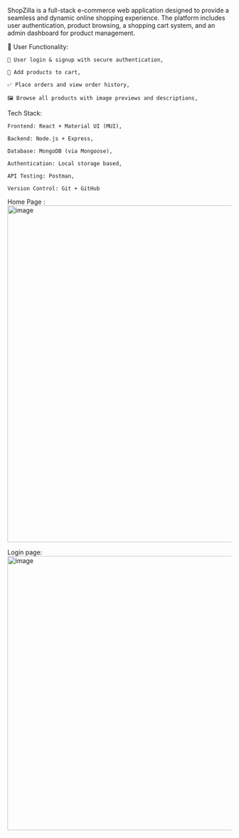 ShopZilla is a full-stack e-commerce web application designed to provide a seamless and dynamic online shopping experience. The platform includes user authentication, product browsing, a shopping cart system, and an admin dashboard for product management.

👤 User Functionality:

    🔐 User login & signup with secure authentication,

    🛒 Add products to cart,

    ✅ Place orders and view order history,

    🖼️ Browse all products with image previews and descriptions,

Tech Stack:

    Frontend: React + Material UI (MUI),

    Backend: Node.js + Express,

    Database: MongoDB (via Mongoose),

    Authentication: Local storage based,

    API Testing: Postman,

    Version Control: Git + GitHub

Home Page :
<img width="1351" height="756" alt="image" src="https://github.com/user-attachments/assets/fe032f8b-5c0f-4984-89cc-7acdd35d7269" />

Login page:
<img width="1078" height="616" alt="image" src="https://github.com/user-attachments/assets/f6ce072e-f6bb-4268-b7ae-26e6f3e299e8" />


